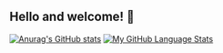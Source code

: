 ## Hello and welcome! 👋


[![Anurag's GitHub stats](https://github-readme-stats.vercel.app/api?username=Mim1c)](https://github.com/anuraghazra/github-readme-stats)
[![My GitHub Language Stats](https://github-readme-stats.vercel.app/api/top-langs/?username=Mim1c&show_icons=true&theme=dark&layout=compact)]()
